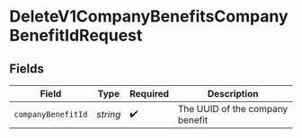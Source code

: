 # DeleteV1CompanyBenefitsCompanyBenefitIdRequest


## Fields

| Field                           | Type                            | Required                        | Description                     |
| ------------------------------- | ------------------------------- | ------------------------------- | ------------------------------- |
| `companyBenefitId`              | *string*                        | :heavy_check_mark:              | The UUID of the company benefit |